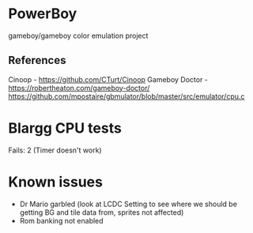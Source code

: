 # PowerBoy
gameboy/gameboy color emulation project

## References
Cinoop - https://github.com/CTurt/Cinoop
Gameboy Doctor - https://robertheaton.com/gameboy-doctor/
https://github.com/mpostaire/gbmulator/blob/master/src/emulator/cpu.c

# Blargg CPU tests
Fails: 2 (Timer doesn't work)

# Known issues
- Dr Mario garbled (look at LCDC Setting to see where we should be getting BG and tile data from, sprites not affected)
- Rom banking not enabled
